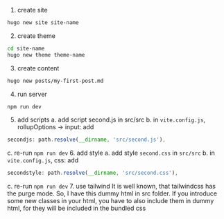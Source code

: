 1. create site
```bash
hugo new site site-name
```
2. create theme
```bash
cd site-name
hugo new theme theme-name
```
3. create content
```bash
hugo new posts/my-first-post.md
```
4. run server
```bash
npm run dev
```
5. add scripts
a. add script second.js in src/src
b. in `vite.config.js`, rollupOptions -> input: add
```js
secondjs: path.resolve(__dirname, 'src/second.js'),
```
c. re-run `npm run dev`
6. add style
a. add style `second.css` in `src/src`
b. in `vite.config.js`, css: add
```js
secondstyle: path.resolve(__dirname, 'src/second.css'),
```
c. re-run `npm run dev`
7. use tailwind
It is well known, that tailwindcss has the purge mode. So, I have this dummy html in src folder. 
If you introduce some new classes in your html, you have to also include them in dummy html, for they will be included in the bundled css
